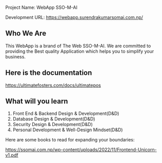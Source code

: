 Project Name: WebApp SSO-M-AI 

Development URL: https://webapp.surendrakumarsomai.com.np/


Who We Are
--------------

This WebApp is a brand of The Web SSO-M-AI. We are committed to providing the Best quality Application which helps you to simplify your business.

Here is the documentation
----------------------------

https://ultimatefosters.com/docs/ultimatepos

What will you learn
---------------------

1. Front End & Backend Design & Development(D&D)
2. Database Design & Development(D&D)
3. Security Design & Development(D&D)
4. Personal Development & Well-Design Mindset(D&D)






Here are some books to read for expanding your boundaries:

https://ssomai.com.np/wp-content/uploads/2022/11/Frontend-Unicorn-v1.pdf
